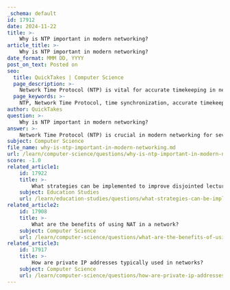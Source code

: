 ```yaml
---
_schema: default
id: 17912
date: 2024-11-22
title: >-
    Why is NTP important in modern networking?
article_title: >-
    Why is NTP important in modern networking?
date_format: MMM DD, YYYY
post_on_text: Posted on
seo:
  title: QuickTakes | Computer Science
  page_description: >-
    Network Time Protocol (NTP) is vital for accurate timekeeping in networking, ensuring precision for transactions, operational efficiency, security mechanisms, and reliable logging across devices.
  page_keywords: >-
    NTP, Network Time Protocol, time synchronization, accurate timekeeping, UTC, operational efficiency, security protocols, logging, auditing, hierarchical structure, fault tolerance, digital infrastructure, network operations
author: QuickTakes
question: >-
    Why is NTP important in modern networking?
answer: >-
    Network Time Protocol (NTP) is crucial in modern networking for several reasons, primarily revolving around the need for accurate and synchronized timekeeping across various systems and applications. Here are the key points highlighting its importance:\n\n1. **Precision and Accuracy**: NTP is designed to synchronize the clocks of computers and network devices to within a few milliseconds of Coordinated Universal Time (UTC). This level of precision is essential for applications that require exact timing, such as financial transactions, where even a slight discrepancy can lead to significant issues.\n\n2. **Operational Efficiency**: In distributed systems, accurate time synchronization is vital for coordinating processes and ensuring that data integrity is maintained. For instance, in environments where multiple servers are processing transactions or data, synchronized clocks help prevent conflicts and ensure that operations occur in the correct sequence.\n\n3. **Security Protocols**: Many security protocols rely on time-based mechanisms, such as time-stamped tokens or certificates. NTP ensures that these time-sensitive operations are executed correctly, thereby enhancing the overall security posture of the network.\n\n4. **Logging and Auditing**: Accurate timestamps are critical for logging events and auditing activities within a network. Devices like routers, switches, and firewalls depend on synchronized time to ensure that logs reflect the correct sequence of events, which is essential for troubleshooting and forensic analysis.\n\n5. **Hierarchical Structure**: NTP employs a hierarchical stratum structure, allowing it to scale effectively across large networks. This means that NTP can provide accurate time synchronization not just for individual devices but for entire networks, making it a robust solution for organizations of all sizes.\n\n6. **Fault Tolerance**: NTP is designed to be fault-tolerant, meaning that it can continue to provide accurate time even in the face of network disruptions. This resilience is crucial for maintaining continuous operations in modern digital infrastructures.\n\n7. **Historical Significance**: Developed by David L. Mills in 1985, NTP is one of the oldest Internet protocols still in use today. Its longevity and continued relevance underscore its effectiveness and the critical role it plays in network operations.\n\nIn summary, NTP is a foundational component of modern networking, ensuring that time synchronization is maintained across various devices and applications, which is essential for operational efficiency, security, and data integrity.
subject: Computer Science
file_name: why-is-ntp-important-in-modern-networking.md
url: /learn/computer-science/questions/why-is-ntp-important-in-modern-networking
score: -1.0
related_article1:
    id: 17922
    title: >-
        What strategies can be implemented to improve disjointed lecture content?
    subject: Education Studies
    url: /learn/education-studies/questions/what-strategies-can-be-implemented-to-improve-disjointed-lecture-content
related_article2:
    id: 17908
    title: >-
        What are the benefits of using NAT in a network?
    subject: Computer Science
    url: /learn/computer-science/questions/what-are-the-benefits-of-using-nat-in-a-network
related_article3:
    id: 17917
    title: >-
        How are private IP addresses typically used in networks?
    subject: Computer Science
    url: /learn/computer-science/questions/how-are-private-ip-addresses-typically-used-in-networks
---
```


&nbsp;